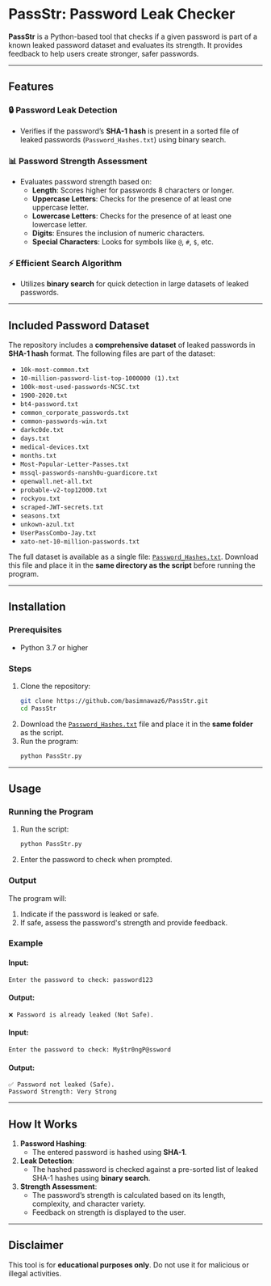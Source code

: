 # PassStr: Password Leak Checker

**PassStr** is a Python-based tool that checks if a given password is part of a known leaked password dataset and evaluates its strength. It provides feedback to help users create stronger, safer passwords.

---

## Features

### 🔒 Password Leak Detection
- Verifies if the password’s **SHA-1 hash** is present in a sorted file of leaked passwords (`Password_Hashes.txt`) using binary search.

### 📊 Password Strength Assessment
- Evaluates password strength based on:
  - **Length**: Scores higher for passwords 8 characters or longer.
  - **Uppercase Letters**: Checks for the presence of at least one uppercase letter.
  - **Lowercase Letters**: Checks for the presence of at least one lowercase letter.
  - **Digits**: Ensures the inclusion of numeric characters.
  - **Special Characters**: Looks for symbols like `@`, `#`, `$`, etc.

### ⚡ Efficient Search Algorithm
- Utilizes **binary search** for quick detection in large datasets of leaked passwords.

---

## Included Password Dataset

The repository includes a **comprehensive dataset** of leaked passwords in **SHA-1 hash** format. The following files are part of the dataset:

- `10k-most-common.txt`
- `10-million-password-list-top-1000000 (1).txt`
- `100k-most-used-passwords-NCSC.txt`
- `1900-2020.txt`
- `bt4-password.txt`
- `common_corporate_passwords.txt`
- `common-passwords-win.txt`
- `darkc0de.txt`
- `days.txt`
- `medical-devices.txt`
- `months.txt`
- `Most-Popular-Letter-Passes.txt`
- `mssql-passwords-nansh0u-guardicore.txt`
- `openwall.net-all.txt`
- `probable-v2-top12000.txt`
- `rockyou.txt`
- `scraped-JWT-secrets.txt`
- `seasons.txt`
- `unkown-azul.txt`
- `UserPassCombo-Jay.txt`
- `xato-net-10-million-passwords.txt`

The full dataset is available as a single file: [`Password_Hashes.txt`](https://drive.google.com/file/d/1BJGlnfY-mxGxUYHdx_apUZFAZ4eA3lzb/view?usp=sharing). Download this file and place it in the **same directory as the script** before running the program.

---

## Installation

### Prerequisites
- Python 3.7 or higher

### Steps
1. Clone the repository:
   ```bash
   git clone https://github.com/basimnawaz6/PassStr.git
   cd PassStr
   ```
2. Download the [`Password_Hashes.txt`](https://drive.google.com/file/d/1BJGlnfY-mxGxUYHdx_apUZFAZ4eA3lzb/view?usp=sharing) file and place it in the **same folder** as the script.
3. Run the program:
   ```bash
   python PassStr.py
   ```

---

## Usage

### Running the Program
1. Run the script:
   ```bash
   python PassStr.py
   ```
2. Enter the password to check when prompted.

### Output
The program will:
1. Indicate if the password is leaked or safe.
2. If safe, assess the password's strength and provide feedback.

### Example
#### Input:
```plaintext
Enter the password to check: password123
```
#### Output:
```plaintext
❌ Password is already leaked (Not Safe).
```

#### Input:
```plaintext
Enter the password to check: My$tr0ngP@ssword
```
#### Output:
```plaintext
✅ Password not leaked (Safe).
Password Strength: Very Strong
```

---

## How It Works

1. **Password Hashing**:
   - The entered password is hashed using **SHA-1**.
2. **Leak Detection**:
   - The hashed password is checked against a pre-sorted list of leaked SHA-1 hashes using **binary search**.
3. **Strength Assessment**:
   - The password’s strength is calculated based on its length, complexity, and character variety.
   - Feedback on strength is displayed to the user.

---

## Disclaimer
This tool is for **educational purposes only**. Do not use it for malicious or illegal activities.
```
